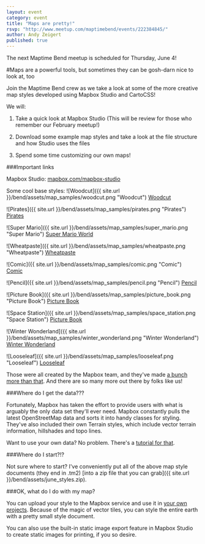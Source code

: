 ```yaml
---
layout: event
category: event
title: "Maps are pretty!"
rsvp: "http://www.meetup.com/maptimebend/events/222384845/"
author: Andy Zeigert
published: true
---
```



The next Maptime Bend meetup is scheduled for Thursday, June 4!

#Maps are a powerful tools, but sometimes they can be gosh-darn nice to look at, too
 
Join the Maptime Bend crew as we take a look at some of the more creative map styles developed using Mapbox Studio and CartoCSS!

We will: 

1. Take a quick look at Mapbox Studio (This will be review for those who remember our February meetup!)

2. Download some example map styles and take a look at the file structure and how Studio uses the files

3. Spend some time customizing our own maps! 

###Important links

Mapbox Studio: [mapbox.com/mapbox-studio](https://www.mapbox.com/mapbox-studio/)

Some cool base styles:
![Woodcut]({{ site.url }}/bend/assets/map_samples/woodcut.png "Woodcut")
[Woodcut](https://github.com/mapbox/mapbox-studio-woodcut.tm2)

![Pirates]({{ site.url }}/bend/assets/map_samples/pirates.png "Pirates")
[Pirates](https://github.com/mapbox/mapbox-studio-pirates.tm2)

![Super Mario]({{ site.url }}/bend/assets/map_samples/super_mario.png "Super Mario")
[Super Mario World](https://github.com/mapbox/super-mario-world.tm2)

![Wheatpaste]({{ site.url }}/bend/assets/map_samples/wheatpaste.png "Wheatpaste")
[Wheatpaste](https://github.com/mapbox/mapbox-studio-wheatpaste.tm2)

![Comic]({{ site.url }}/bend/assets/map_samples/comic.png "Comic")
[Comic](https://github.com/mapbox/mapbox-studio-comic.tm2)

![Pencil]({{ site.url }}/bend/assets/map_samples/pencil.png "Pencil")
[Pencil](https://github.com/mapbox/mapbox-studio-pencil.tm2)

![Picture Book]({{ site.url }}/bend/assets/map_samples/picture_book.png "Picture Book")
[Picture Book](https://github.com/mapbox/mapbox-studio-picture-book.tm2)

![Space Station]({{ site.url }}/bend/assets/map_samples/space_station.png "Space Station")
[Picture Book](https://github.com/mapbox/mapbox-studio-space-station.tm2)

![Winter Wonderland]({{ site.url }}/bend/assets/map_samples/winter_wonderland.png "Winter Wonderland")
[Winter Wonderland](https://github.com/mapbox/mapbox-studio-winter-wonderland.tm2)

![Looseleaf]({{ site.url }}/bend/assets/map_samples/looseleaf.png "Looseleaf")
[Looseleaf](https://github.com/mapbox/mapbox-studio-looseleaf.tm2)

Those were all created by the Mapbox team, and they've made [a bunch more than that](https://github.com/mapbox?page=2&query=.tm2&utf8=✓). And there are so many more out there by folks like us!

###Where do I get the data???

Fortunately, Mapbox has taken the effort to provide users with what is arguably the only data set they'll ever need. Mapbox constantly pulls the latest OpenStreetMap data and sorts it into handy classes for styling. They've also included their own Terrain styles, which include vector terrain information, hillshades and topo lines.

Want to use your own data? No problem. There's a [tutorial for that](https://www.mapbox.com/guides/source-quickstart/).

###Where do I start?!?

Not sure where to start? I've conveniently put all of the above map style documents (they end in .tm2) [into a zip file that you can grab]({{ site.url }}/bend/assets/june_styles.zip).

###OK, what do I do with my map?

You can upload your style to the Mapbox service and use it in [your own projects](https://www.mapbox.com/mapbox.js/api/v2.1.9/). Because of the magic of vector tiles, you can style the entire earth with a pretty small style document.

You can also use the built-in static image export feature in Mapbox Studio to create static images for printing, if you so desire.
